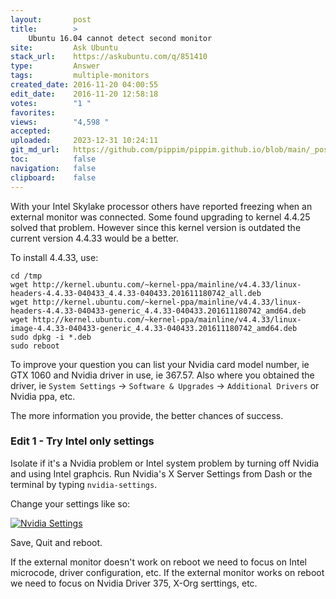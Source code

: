 ```yaml
---
layout:       post
title:        >
    Ubuntu 16.04 cannot detect second monitor
site:         Ask Ubuntu
stack_url:    https://askubuntu.com/q/851410
type:         Answer
tags:         multiple-monitors
created_date: 2016-11-20 04:00:55
edit_date:    2016-11-20 12:58:18
votes:        "1 "
favorites:    
views:        "4,598 "
accepted:     
uploaded:     2023-12-31 10:24:11
git_md_url:   https://github.com/pippim/pippim.github.io/blob/main/_posts/2016/2016-11-20-Ubuntu-16.04-cannot-detect-second-monitor.md
toc:          false
navigation:   false
clipboard:    false
---
```


With your Intel Skylake processor others have reported freezing when an external monitor was connected. Some found upgrading to kernel 4.4.25 solved that problem. However since this kernel version is outdated the current version 4.4.33 would be a better.

To install 4.4.33, use:

``` 
cd /tmp
wget http://kernel.ubuntu.com/~kernel-ppa/mainline/v4.4.33/linux-headers-4.4.33-040433_4.4.33-040433.201611180742_all.deb
wget http://kernel.ubuntu.com/~kernel-ppa/mainline/v4.4.33/linux-headers-4.4.33-040433-generic_4.4.33-040433.201611180742_amd64.deb
wget http://kernel.ubuntu.com/~kernel-ppa/mainline/v4.4.33/linux-image-4.4.33-040433-generic_4.4.33-040433.201611180742_amd64.deb
sudo dpkg -i *.deb
sudo reboot
```

To improve your question you can list your Nvidia card model number, ie GTX 1060 and Nvidia driver in use, ie 367.57. Also where you obtained the driver, ie `System Settings` -> `Software & Upgrades` -> `Additional Drivers` or Nvidia ppa, etc.

The more information you provide, the better chances of success.

### Edit 1 - Try Intel only settings

Isolate if it's a Nvidia problem or Intel system problem by turning off Nvidia and using Intel graphcis. Run Nvidia's X Server Settings from Dash or the terminal by typing `nvidia-settings`.

Change your settings like so:

[![Nvidia Settings][1]][1]

Save, Quit and reboot.

If the external monitor doesn't work on reboot we need to focus on Intel microcode, driver configuration, etc. If the external monitor works on reboot we need to focus on Nvidia Driver 375, X-Org serttings, etc.

  [1]: https://i.stack.imgur.com/tgLAV.png
